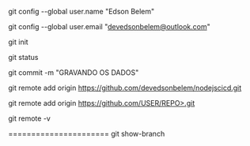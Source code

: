 git config --global user.name "Edson Belem"

git config --global user.email "devedsonbelem@outlook.com"

git init


git status

git commit -m "GRAVANDO OS DADOS"



git remote add origin  https://github.com/devedsonbelem/nodejscicd.git

 git remote add origin https://github.com/USER/REPO>.git 

  git remote -v

  ======================
git show-branch 
